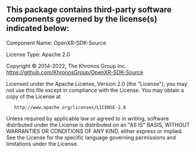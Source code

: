 This package contains third-party software components governed by the license(s) indicated below:
---------

Component Name: OpenXR-SDK-Source

License Type: Apache 2.0

Copyright &copy; 2014-2022, The Khronos Group Inc.
https://github.com/KhronosGroup/OpenXR-SDK-Source

   Licensed under the Apache License, Version 2.0 (the "License");
   you may not use this file except in compliance with the License.
   You may obtain a copy of the License at

       http://www.apache.org/licenses/LICENSE-2.0

   Unless required by applicable law or agreed to in writing, software
   distributed under the License is distributed on an "AS IS" BASIS,
   WITHOUT WARRANTIES OR CONDITIONS OF ANY KIND, either express or implied.
   See the License for the specific language governing permissions and
   limitations under the License.
